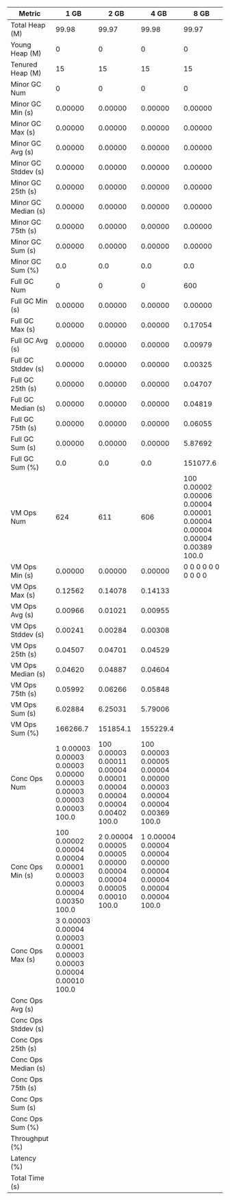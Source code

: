 | Metric | 1 GB | 2 GB | 4 GB | 8 GB |
|------|----|----|----|----|
| Total Heap (M) | 99.98 | 99.97 | 99.98 | 99.97 |
| Young Heap (M) | 0 | 0 | 0 | 0 |
| Tenured Heap (M) | 15 | 15 | 15 | 15 |
| Minor GC Num | 0 | 0 | 0 | 0 |
| Minor GC Min (s) | 0.00000 | 0.00000 | 0.00000 | 0.00000 |
| Minor GC Max (s) | 0.00000 | 0.00000 | 0.00000 | 0.00000 |
| Minor GC Avg (s) | 0.00000 | 0.00000 | 0.00000 | 0.00000 |
| Minor GC Stddev (s) | 0.00000 | 0.00000 | 0.00000 | 0.00000 |
| Minor GC 25th (s) | 0.00000 | 0.00000 | 0.00000 | 0.00000 |
| Minor GC Median (s) | 0.00000 | 0.00000 | 0.00000 | 0.00000 |
| Minor GC 75th (s) | 0.00000 | 0.00000 | 0.00000 | 0.00000 |
| Minor GC Sum (s) | 0.00000 | 0.00000 | 0.00000 | 0.00000 |
| Minor GC Sum (%) | 0.0 | 0.0 | 0.0 | 0.0 |
| Full GC Num | 0 | 0 | 0 | 600 |
| Full GC Min (s) | 0.00000 | 0.00000 | 0.00000 | 0.00000 |
| Full GC Max (s) | 0.00000 | 0.00000 | 0.00000 | 0.17054 |
| Full GC Avg (s) | 0.00000 | 0.00000 | 0.00000 | 0.00979 |
| Full GC Stddev (s) | 0.00000 | 0.00000 | 0.00000 | 0.00325 |
| Full GC 25th (s) | 0.00000 | 0.00000 | 0.00000 | 0.04707 |
| Full GC Median (s) | 0.00000 | 0.00000 | 0.00000 | 0.04819 |
| Full GC 75th (s) | 0.00000 | 0.00000 | 0.00000 | 0.06055 |
| Full GC Sum (s) | 0.00000 | 0.00000 | 0.00000 | 5.87692 |
| Full GC Sum (%) | 0.0 | 0.0 | 0.0 | 151077.6 |
| VM Ops Num | 624 | 611 | 606 | 100	0.00002	0.00006	0.00004	0.00001	0.00004	0.00004	0.00004	0.00389	100.0 |
| VM Ops Min (s) | 0.00000 | 0.00000 | 0.00000 | 0	0	0	0	0	0	0	0	0	0 |
| VM Ops Max (s) | 0.12562 | 0.14078 | 0.14133 |  |
| VM Ops Avg (s) | 0.00966 | 0.01021 | 0.00955 |  |
| VM Ops Stddev (s) | 0.00241 | 0.00284 | 0.00308 |  |
| VM Ops 25th (s) | 0.04507 | 0.04701 | 0.04529 |  |
| VM Ops Median (s) | 0.04620 | 0.04887 | 0.04604 |  |
| VM Ops 75th (s) | 0.05992 | 0.06266 | 0.05848 |  |
| VM Ops Sum (s) | 6.02884 | 6.25031 | 5.79006 |  |
| VM Ops Sum (%) | 166266.7 | 151854.1 | 155229.4 |  |
| Conc Ops Num | 1	0.00003	0.00003	0.00003	0.00000	0.00003	0.00003	0.00003	0.00003	100.0 | 100	0.00003	0.00011	0.00004	0.00001	0.00004	0.00004	0.00004	0.00402	100.0 | 100	0.00003	0.00005	0.00004	0.00000	0.00003	0.00004	0.00004	0.00369	100.0 |  |
| Conc Ops Min (s) | 100	0.00002	0.00004	0.00004	0.00001	0.00003	0.00003	0.00004	0.00350	100.0 | 2	0.00004	0.00005	0.00005	0.00000	0.00004	0.00004	0.00005	0.00010	100.0 | 1	0.00004	0.00004	0.00004	0.00000	0.00004	0.00004	0.00004	0.00004	100.0 |  |
| Conc Ops Max (s) | 3	0.00003	0.00004	0.00003	0.00001	0.00003	0.00003	0.00004	0.00010	100.0 |  |  |  |
| Conc Ops Avg (s) |  |  |  |  |
| Conc Ops Stddev (s) |  |  |  |  |
| Conc Ops 25th (s) |  |  |  |  |
| Conc Ops Median (s) |  |  |  |  |
| Conc Ops 75th (s) |  |  |  |  |
| Conc Ops Sum (s) |  |  |  |  |
| Conc Ops Sum (%) |  |  |  |  |
| Throughput (%) |  |  |  |  |
| Latency (%) |  |  |  |  |
| Total Time (s) |  |  |  |  |
